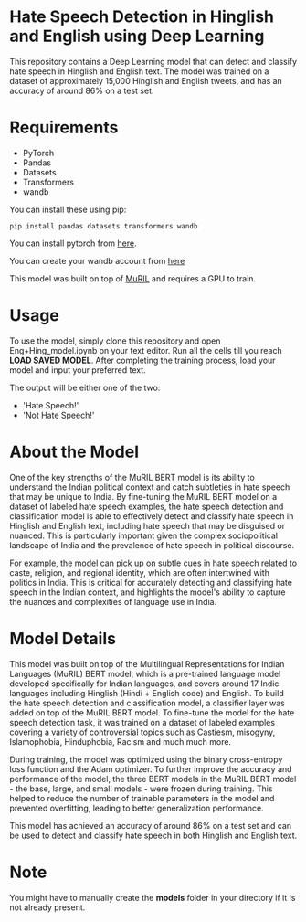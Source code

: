 # Hate Speech Detection in Hinglish and English using Deep Learning
This repository contains a Deep Learning model that can detect and classify hate speech in Hinglish and English text. The model was trained on a dataset of approximately 15,000 Hinglish and English tweets, and has an accuracy of around 86% on a test set. 

# Requirements
- PyTorch
- Pandas
- Datasets
- Transformers
- wandb

You can install these using pip:
```
pip install pandas datasets transformers wandb

```

You can install pytorch from [here](https://pytorch.org/get-started/locally/).

You can create your wandb account from [here](https://wandb.ai/site)

This model was built on top of [MuRIL](https://huggingface.co/google/muril-large-cased) and requires a GPU to train. 

# Usage
To use the model, simply clone this repository and open Eng+Hing_model.ipynb on your text editor. Run all the cells till you reach **LOAD SAVED MODEL**. After completing the training process, load your model and input your preferred text. 

The output will be either one of the two:
- 'Hate Speech!'
- 'Not Hate Speech!'

# About the Model
One of the key strengths of the MuRIL BERT model is its ability to understand the Indian political context and catch subtleties in hate speech that may be unique to India. By fine-tuning the MuRIL BERT model on a dataset of labeled hate speech examples, the hate speech detection and classification model is able to effectively detect and classify hate speech in Hinglish and English text, including hate speech that may be disguised or nuanced. This is particularly important given the complex sociopolitical landscape of India and the prevalence of hate speech in political discourse.

For example, the model can pick up on subtle cues in hate speech related to caste, religion, and regional identity, which are often intertwined with politics in India. This is critical for accurately detecting and classifying hate speech in the Indian context, and highlights the model's ability to capture the nuances and complexities of language use in India.


# Model Details
This model was built on top of the Multilingual Representations for Indian Languages (MuRIL) BERT model, which is a pre-trained language model developed specifically for Indian languages, and covers around 17 Indic languages including Hinglish (Hindi + English code) and English. To build the hate speech detection and classification model, a classifier layer was added on top of the MuRIL BERT model. To fine-tune the model for the hate speech detection task, it was trained on a dataset of labeled examples covering a variety of controversial topics such as Castiesm, misogyny, Islamophobia, Hinduphobia, Racism and much much more.

During training, the model was optimized using the binary cross-entropy loss function and the Adam optimizer. To further improve the accuracy and performance of the model, the three BERT models in the MuRIL BERT model - the base, large, and small models - were frozen during training. This helped to reduce the number of trainable parameters in the model and prevented overfitting, leading to better generalization performance.

This model has achieved an accuracy of around 86% on a test set and can be used to detect and classify hate speech in both Hinglish and English text.

# Note
You might have to manually create the **models** folder in your directory if it is not already present.
